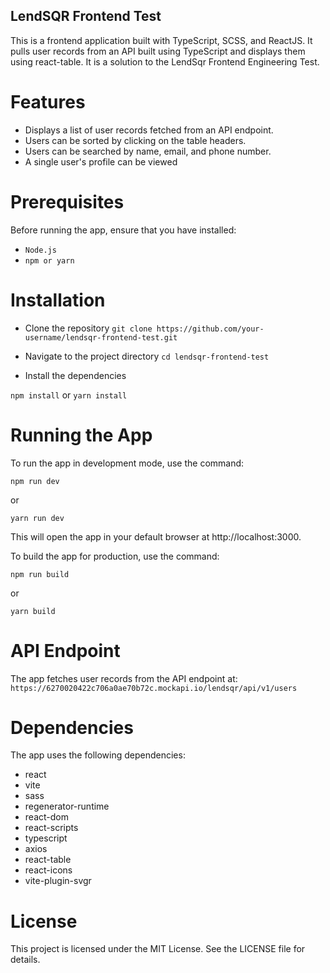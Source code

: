 ## LendSQR Frontend Test
This is a frontend application built with TypeScript, SCSS, and ReactJS. It pulls user records from an API built using TypeScript and displays them using react-table. It is a solution to the LendSqr Frontend Engineering Test.

# Features
* Displays a list of user records fetched from an API endpoint.
* Users can be sorted by clicking on the table headers.
* Users can be searched by name, email, and phone number.
* A single user's profile can be viewed

# Prerequisites
Before running the app, ensure that you have installed:

* `Node.js`
* `npm or yarn`

# Installation
- Clone the repository
`git clone https://github.com/your-username/lendsqr-frontend-test.git`
- Navigate to the project directory
`cd lendsqr-frontend-test`

- Install the dependencies

`npm install`
or
`yarn install`

# Running the App
To run the app in development mode, use the command:


`npm run dev`

or

`yarn run dev`

This will open the app in your default browser at http://localhost:3000.

To build the app for production, use the command:


`npm run build`

or

`yarn build`


# API Endpoint
The app fetches user records from the API endpoint at:
`https://6270020422c706a0ae70b72c.mockapi.io/lendsqr/api/v1/users`

# Dependencies
The app uses the following dependencies:

* react
* vite
* sass
* regenerator-runtime
* react-dom
* react-scripts
* typescript
* axios
* react-table
* react-icons
* vite-plugin-svgr


# License
This project is licensed under the MIT License. See the LICENSE file for details.
